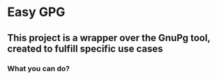 # Easy GPG
## This project is a wrapper over the GnuPg tool, created to fulfill specific use cases

### What you can do?

